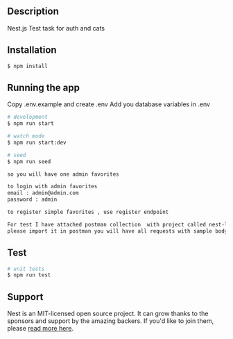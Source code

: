 
## Description

Nest.js Test task for auth and cats 

## Installation

```bash
$ npm install
```

## Running the app
Copy .env.example and create .env 
Add you database variables in .env 

```bash
# development
$ npm run start

# watch mode
$ npm run start:dev

# seed
$ npm run seed

so you will have one admin favorites 

to login with admin favorites 
email : admin@admin.com
password : admin

to register simple favorites , use register endpoint

For test I have attached postman collection  with project called nest-last.json
please import it in postman you will have all requests with sample body's to test and work with 
```

## Test

```bash
# unit tests
$ npm run test

```

## Support

Nest is an MIT-licensed open source project. It can grow thanks to the sponsors and support by the amazing backers. If you'd like to join them, please [read more here](https://docs.nestjs.com/support).
